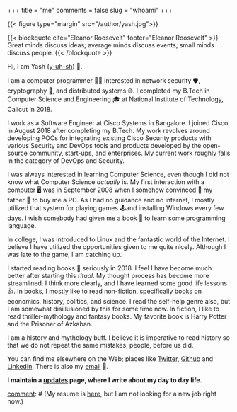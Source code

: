 +++
title = "me"
comments = false
slug = "whoami"
+++


{{< figure type="margin" src="/author/yash.jpg">}}

{{< blockquote cite="Eleanor Roosevelt" footer="Eleanor Roosevelt" >}}
  Great minds discuss ideas; average minds discuss events; small minds discuss people.
{{< /blockquote >}}

Hi, I am Yash ([y-uh-sh](https://www.youtube.com/watch?v=mzJVVcVVbA4)) 🙏. 

I am a computer programmer 👨‍💻 interested in network security 🛡, cryptography 🔐, and distributed systems 🌐. I completed my B.Tech in Computer Science and Engineering 🎓 at National Institute of Technology, Calicut in 2018.

I work as a Software Engineer at Cisco Systems in Bangalore. I joined Cisco in August 2018 after completing my B.Tech. My work revolves around developing POCs for integrating existing Cisco Security products with various Security and DevOps tools and products developed by the open-source community, start-ups, and enterprises. My current work roughly falls in the category of DevOps and Security.

I was always interested in learning Computer Science, even though I did not know what Computer Science *actually* is. My first interaction with a computer 🖥️ was in September 2008 when I somehow convinced 🙏 my father 👨 to buy me a PC. As I had no guidance and no internet, I mostly utilized that system for playing games 🕹and installing Windows every few days. I wish somebody had given me a book 📖 to learn some programming language.

In college, I was introduced to Linux and the fantastic world of the Internet. I believe I have utilized the opportunities given to me quite nicely. Although I was late to the game, I am catching up.

I started reading books 📖 seriously in 2018. I feel I have become much better after starting this *ritual*. My thought process has become more streamlined. I think more clearly, and I have learned some good life lessons 👍. In books, I mostly like to read non-fiction, specifically books on economics, history, politics, and science. I read the self-help genre also, but I am somewhat disillusioned by this for some time now. In fiction, I like to read thriller-mythology and fantasy books. My favorite book is Harry Potter and the Prisoner of Azkaban. 

I am a history and mythology buff. I believe it is imperative to read history so that we do not repeat the same mistakes, people, before us did.

You can find me elsewhere on the Web; places like [Twitter](https://twitter.com/yash__here), [Github](https://github.com/yashhere) and [LinkedIn](https://www.linkedin.com/in/theyashagarwal). There is also my [email](mailto:yashagarwaljpr+blog@gmail.com) 📩.


**I maintain a [updates](/updates) page, where I write about my day to day life.**

[comment]: # (My resume is [here](/pdf/resume.pdf), but I am not looking for a new job right now.)

[comment]: # (LEARNING
              Before I realized that I have so little time to do things I wanted to do, I was used to learning everything new and interesting to me, which is a LOT. This is not the only problem caused by my insatiable curiosity, to make my life easier, I’ve learned to put down stuff, things I don’t need the most. I’m still not quite sure if that’s the right thing to do.)
